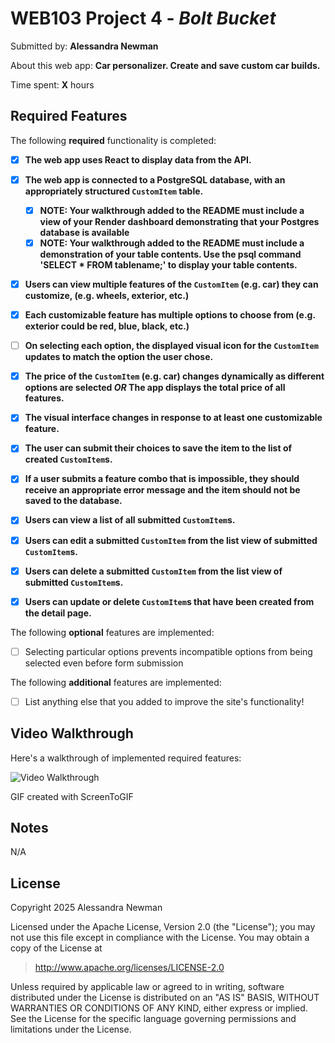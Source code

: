 # WEB103 Project 4 - *Bolt Bucket*

Submitted by: **Alessandra Newman**

About this web app: **Car personalizer. Create and save custom car builds.**

Time spent: **X** hours

## Required Features

The following **required** functionality is completed:

<!-- Make sure to check off completed functionality below -->
- [X] **The web app uses React to display data from the API.**
- [X] **The web app is connected to a PostgreSQL database, with an appropriately structured `CustomItem` table.**
  - [X]  **NOTE: Your walkthrough added to the README must include a view of your Render dashboard demonstrating that your Postgres database is available**
  - [X]  **NOTE: Your walkthrough added to the README must include a demonstration of your table contents. Use the psql command 'SELECT * FROM tablename;' to display your table contents.**
- [X] **Users can view **multiple** features of the `CustomItem` (e.g. car) they can customize, (e.g. wheels, exterior, etc.)**
- [X] **Each customizable feature has multiple options to choose from (e.g. exterior could be red, blue, black, etc.)**
- [ ] **On selecting each option, the displayed visual icon for the `CustomItem` updates to match the option the user chose.**
- [X] **The price of the `CustomItem` (e.g. car) changes dynamically as different options are selected *OR* The app displays the total price of all features.**
- [X] **The visual interface changes in response to at least one customizable feature.**
- [X] **The user can submit their choices to save the item to the list of created `CustomItem`s.**
- [X] **If a user submits a feature combo that is impossible, they should receive an appropriate error message and the item should not be saved to the database.**
- [X] **Users can view a list of all submitted `CustomItem`s.**
- [X] **Users can edit a submitted `CustomItem` from the list view of submitted `CustomItem`s.**
- [X] **Users can delete a submitted `CustomItem` from the list view of submitted `CustomItem`s.**
- [X] **Users can update or delete `CustomItem`s that have been created from the detail page.**


The following **optional** features are implemented:

- [ ] Selecting particular options prevents incompatible options from being selected even before form submission

The following **additional** features are implemented:

- [ ] List anything else that you added to improve the site's functionality!

## Video Walkthrough

Here's a walkthrough of implemented required features:

<img src='http://i.imgur.com/link/to/your/gif/file.gif' title='Video Walkthrough' width='' alt='Video Walkthrough' />

<!-- Replace this with whatever GIF tool you used! -->
GIF created with ScreenToGIF
<!-- Recommended tools:
[Kap](https://getkap.co/) for macOS
[ScreenToGif](https://www.screentogif.com/) for Windows
[peek](https://github.com/phw/peek) for Linux. -->

## Notes

N/A

## License

Copyright 2025 Alessandra Newman

Licensed under the Apache License, Version 2.0 (the "License"); you may not use this file except in compliance with the License. You may obtain a copy of the License at

> http://www.apache.org/licenses/LICENSE-2.0

Unless required by applicable law or agreed to in writing, software distributed under the License is distributed on an "AS IS" BASIS, WITHOUT WARRANTIES OR CONDITIONS OF ANY KIND, either express or implied. See the License for the specific language governing permissions and limitations under the License.